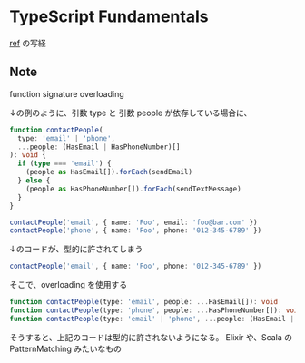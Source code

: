 # TypeScript Fundamentals

[ref](https://frontendmasters.com/courses/typescript-v2) の写経

## Note

function signature overloading

↓の例のように、引数 type と 引数 people が依存している場合に、

```typescript
function contactPeople(
  type: 'email' | 'phone',
  ...people: (HasEmail | HasPhoneNumber)[]
): void {
  if (type === 'email') {
    (people as HasEmail[]).forEach(sendEmail)
  } else {
    (people as HasPhoneNumber[]).forEach(sendTextMessage)
  }
}

contactPeople('email', { name: 'Foo', email: 'foo@bar.com' })
contactPeople('phone', { name: 'Foo', phone: '012-345-6789' })
```

↓のコードが、型的に許されてしまう

```typescript
contactPeople('email', { name: 'Foo', phone: '012-345-6789' })
```

そこで、overloading を使用する

```typescript
function contactPeople(type: 'email', people: ...HasEmail[]): void
function contactPeople(type: 'phone', people: ...HasPhoneNumber[]): void
function contactPeople(type: 'email' | 'phone', ...people: (HasEmail | HasPhoneNumber)[]): void { ... }
```

そうすると、上記のコードは型的に許されないようになる。
Elixir や、Scala の PatternMatching みたいなもの
